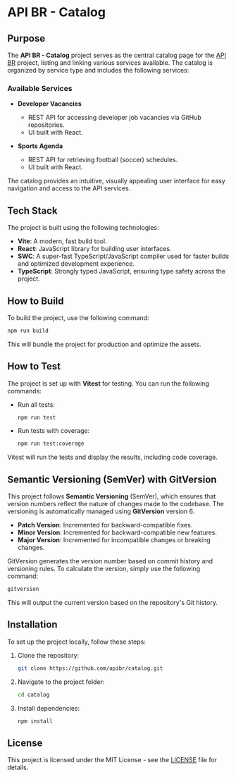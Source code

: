 # API BR - Catalog

## Purpose
The **API BR - Catalog** project serves as the central catalog page for the [API BR](https://github.com/apibr) project, listing and linking various services available. The catalog is organized by service type and includes the following services:

### Available Services
- **Developer Vacancies**  
  - REST API for accessing developer job vacancies via GitHub repositories.  
  - UI built with React.

- **Sports Agenda**  
  - REST API for retrieving football (soccer) schedules.  
  - UI built with React.

The catalog provides an intuitive, visually appealing user interface for easy navigation and access to the API services.

## Tech Stack
The project is built using the following technologies:
- **Vite**: A modern, fast build tool.
- **React**: JavaScript library for building user interfaces.
- **SWC**: A super-fast TypeScript/JavaScript compiler used for faster builds and optimized development experience.
- **TypeScript**: Strongly typed JavaScript, ensuring type safety across the project.

## How to Build
To build the project, use the following command:
```bash
npm run build
```
This will bundle the project for production and optimize the assets.

## How to Test
The project is set up with **Vitest** for testing. You can run the following commands:

- Run all tests:
  ```bash
  npm run test
  ```

- Run tests with coverage:
  ```bash
  npm run test:coverage
  ```

Vitest will run the tests and display the results, including code coverage.

## Semantic Versioning (SemVer) with GitVersion
This project follows **Semantic Versioning** (SemVer), which ensures that version numbers reflect the nature of changes made to the codebase. The versioning is automatically managed using **GitVersion** version 6.

- **Patch Version**: Incremented for backward-compatible fixes.
- **Minor Version**: Incremented for backward-compatible new features.
- **Major Version**: Incremented for incompatible changes or breaking changes.

GitVersion generates the version number based on commit history and versioning rules. To calculate the version, simply use the following command:
```bash
gitversion
```
This will output the current version based on the repository's Git history.

## Installation
To set up the project locally, follow these steps:

1. Clone the repository:
   ```bash
   git clone https://github.com/apibr/catalog.git
   ```

2. Navigate to the project folder:
   ```bash
   cd catalog
   ```

3. Install dependencies:
   ```bash
   npm install
   ```

## License
This project is licensed under the MIT License - see the [LICENSE](LICENSE) file for details.

